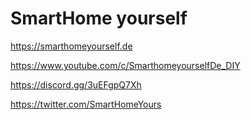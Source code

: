 # SmartHome yourself


https://smarthomeyourself.de


https://www.youtube.com/c/SmarthomeyourselfDe_DIY


https://discord.gg/3uEFgpQ7Xh


https://twitter.com/SmartHomeYours

